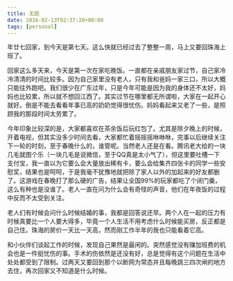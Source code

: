 ```yaml
---
title: 无题
date: 2016-02-13T02:37:20+00:00
tags: [personal]
---
```


年廿七回家，到今天是第七天。这么快就已经过去了整整一周，马上又要回珠海上班了。

回家这么多天来，今天是第一次在家吃晚饭。一直都在亲戚朋友家过节，自己家冷冷清清的时间比较多。因为自己家里没有老人，只有我和爸妈一家三口，所以大概只能往外跑吧。我们很少在广东过年，只是今年可能是因为我的身体还不太好，妈妈也比较累，所以就不想回江西了。其实过节在哪里都无所谓啦，大家在一起开心就好。倒是不能去看看年事已高的奶奶觉得很忧伤。妈妈看起来又老了一些，是照顾我的那段时间太劳累了。

今年印象比较深的是，大家都喜欢在茶余饭后玩红包了。尤其是除夕晚上的时候，开着电视，但其实没多少时间去看，大家都忙着摇摇摇咻咻咻，完事以后继续关注下一轮的时刻，至于春晚什么的，谁管呢。当然老人还是在看。腾讯老大给的一块几毛就图个乐（一块几毛是说微信，至于QQ真是太小气了），但这里要吐槽一下支付宝，我一直以为它要么会大量放出稀有卡，要么会给集齐四张卡的同学一些安慰奖，结果也是呵呵，于是我毫不犹豫地就把除了家人以外的加起来的好友都删了。这游戏在春晚打了那么硬的广告，结果让全国99%的玩家都吃了个闭门羹，这么有种也是没谁了。老人一直在问为什么会有奇怪的声音，他们在年夜饭的过程中反而不太受到关注。

老人们有时候会问什么时候结婚的事，我都是回答说还早。两个人在一起的压力有时候真要比一个人要大得多，毕竟一个人生活不用考虑什么时候能买房，反正都是自己住。珠海的房价一天比一天高，然而刚工作半年的我也只能看着它高。

和小伙伴们谈起工作的时候，发现自己果然是最闲的。突然感觉没有赚加班费的机会也是一件挺忧伤的事。手术的伤依然是还没有好，总是觉得有这个问题在生活中处处都受到了限制。过两天又要回到那个以断网为常态并且每晚跳三四次闸的地方去住，再次回家又不知道是什么时候。
